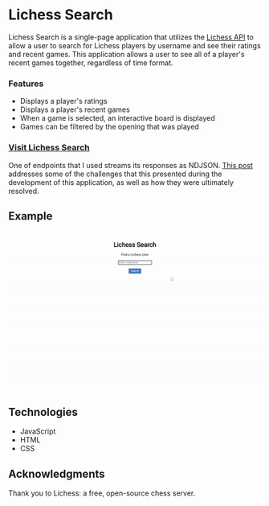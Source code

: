 # Lichess Search

Lichess Search is a single-page application that utilizes the [Lichess API](https://lichess.org/api) to allow a user to search for Lichess players by username and see their ratings and recent games. This application allows a user to see all of a player's recent games together, regardless of time format.

### Features

- Displays a player's ratings
- Displays a player's recent games
- When a game is selected, an interactive board is displayed
- Games can be filtered by the opening that was played

### [Visit Lichess Search](https://e4c5nf3d6.github.io/phase-1-project/)

One of endpoints that I used streams its responses as NDJSON. [This post](https://dev.to/e4c5nf3d6/complications-and-simplifications-creating-a-chess-application-5c18-temp-slug-2822270?preview=4e7da3af2b5a1294eb112e3dec27da5316abaa1842f581ff5a2e098eb817db4bb87c0e468245af382e12542a4e60c168198ba7e8a504cb5c4f7ce469) addresses some of the challenges that this presented during the development of this application, as well as how they were ultimately resolved.

## Example

![Example GIF](media/example-gif.gif)

## Technologies
- JavaScript
- HTML
- CSS

## Acknowledgments

Thank you to Lichess: a free, open-source chess server.